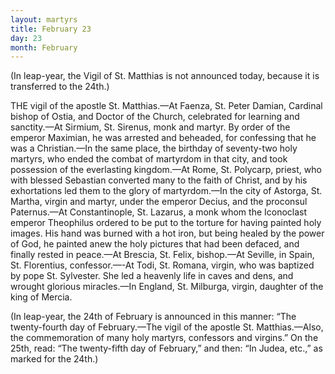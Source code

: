 ```yaml
---
layout: martyrs
title: February 23
day: 23
month: February
---
```

<p>(In leap-year, the Vigil of St. Matthias is not announced today, because it is transferred to the 24th.)
</p>
<p>
THE vigil of the apostle St. Matthias.&mdash;At Faenza,
St. Peter Damian, Cardinal bishop of Ostia, and
Doctor of the Church, celebrated for learning and
sanctity.&mdash;At Sirmium, St. Sirenus, monk and martyr. By order of the emperor Maximian, he was
arrested and beheaded, for confessing that he was
a Christian.&mdash;In the same place, the birthday of
seventy-two holy martyrs, who ended the combat of
martyrdom in that city, and took possession of the
everlasting kingdom.&mdash;At Rome, St. Polycarp, priest,
who with blessed Sebastian converted many to the
faith of Christ, and by his exhortations led them to
the glory of martyrdom.&mdash;In the city of Astorga,
St. Martha, virgin and martyr, under the emperor
Decius, and the proconsul Paternus.&mdash;At Constantinople, St. Lazarus, a monk whom the Iconoclast
emperor Theophilus ordered to be put to the torture for having painted holy images. His hand was
burned with a hot iron, but being healed by the
power of God, he painted anew the holy pictures
that had been defaced, and finally rested in peace.&mdash;At Brescia, St. Felix, bishop.&mdash;At Seville, in Spain,
St. Florentius, confessor.&mdash;-At Todi, St. Romana,
virgin, who was baptized by pope St. Sylvester. She
led a heavenly life in caves and dens, and wrought
glorious miracles.&mdash;In England, St. Milburga, virgin,
daughter of the king of Mercia.
</p>
<p>
(In leap-year, the 24th of February is announced
in this manner: “The twenty-fourth day of February.&mdash;The vigil of the apostle St. Matthias.&mdash;Also,
the commemoration of many holy martyrs, confessors and virgins.” On the 25th, read: “The twenty-fifth day of February,” and then: “In Judea, etc.,”
as marked for the 24th.)
</p>
